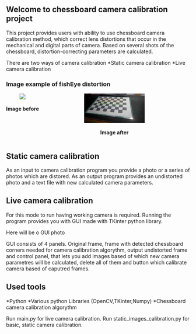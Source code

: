 ## Welcome to chessboard camera calibration project

This project provides users with ability to use chessboard camera calibration method, which correct lens distortions that occur in the mechanical and digital parts of camera.
Based on several shots of the chessboard, distortion-correcting parameters are calculated.


There are two ways of camera calibration
*Static camera calibration
*Live camera calibration

<h3>Image example of fishEye distortion</h3>
<div style="display: grid; grid-template-columns: repeat(2, auto); text-align: center;">
  <div>
    <img src="./photos/Series1_1.jpg" width="40%"/>
    <p><strong>Image before</strong></p>
  </div>
  <div>
    <img src="./UndistortedResult.jpg" width="40%"/>
    <p><strong>Image after</strong></p>
  </div>
</div>



## Static camera calibration  
As an input to camera calibration program you provide a photo or a series of photos which are distored. As an output program provides an undistorted photo and a text file with new calculated camera parameters.

## Live camera calibration
For this mode to run having working camera is required. Running the program provides you with GUI made with TKinter python library. 

Here will be o GUI photo

GUI consists of 4 panels. Original frame, frame with detected chessboard corners needed for camera calibration algorythm, output undistorted frame and control panel, that lets you add images based of which new camera parametres will be calculated, delete all of them  and button which calibrate camera based of caputred frames.  

## Used tools
*Python
*Various python Libraries (OpenCV,TKinter,Numpy)
*Chessboard camera calibration algorythm



Run main.py for live camera calibration.
Run static_images_calibration.py for basic, static camera calibration.
